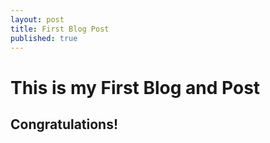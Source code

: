 ```yaml
---
layout: post
title: First Blog Post
published: true
---
```

# This is my First Blog and Post
## Congratulations!